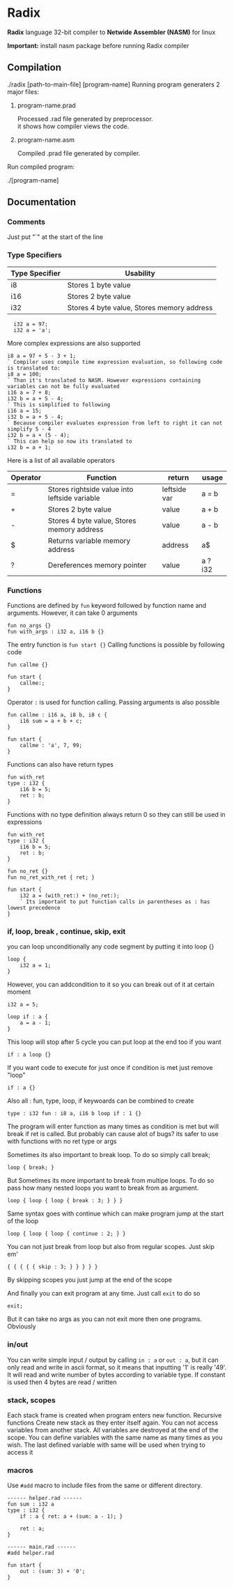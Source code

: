 
# Radix  
  
**Radix** language 32-bit compiler to **Netwide Assembler (NASM)** for linux  
  
**Important:** install nasm package before running Radix compiler  
  
  
## Compilation  
  
 ./radix [path-to-main-file] [program-name]  Running program generaters 2 major files:  
  
1. program-name.prad  
  
    Processed .rad file generated by preprocessor.  
    it shows how compiler views the code.  
  
2. program-name.asm  
  
    Compiled .prad file generated by compiler.  
      
Run compiled program:  
  
 ./[program-name]

## Documentation 

### Comments

Just put "`" at the start of the line
  
### Type Specifiers  
  
| Type Specifier                | Usability                                                      |  
|-------------------------------|----------------------------------------------------------------|  
| i8                            | Stores 1 byte value                                            |  
| i16                           | Stores 2 byte value                                            |  
| i32                           | Stores 4 byte value, Stores memory address                     |  
  
	  i32 a = 97;
	  i32 a = 'a';
  
More complex expressions are also supported

	i8 a = 97 + 5 - 3 + 1;
	` Compiler uses compile time expression evaluation, so following code is translated to:
	i8 a = 100;
	` Than it's translated to NASM. However expressions containing variables can not be fully evaluated
	i16 a = 7 + 8;
	i32 b = a + 5 - 4;
	` This is simplified to following
	i16 a = 15;
	i32 b = a + 5 - 4;
	` Because compiler evaluates expression from left to right it can not simplify 5 - 4
	i32 b = a + (5 - 4);
	` This can help so now its translated to
	i32 b = a + 1;

Here is a list of all available operators

| Operator   | Function                                         | return          | usage     |
|------------|--------------------------------------------------|-----------------|-----------|
| =          | Stores rightside value into leftside variable    | leftside var    | a = b     |
| +          | Stores 2 byte value                              | value           | a + b     |
| -          | Stores 4 byte value, Stores memory address       | value           | a - b     |
| $          | Returns variable memory address                  | address         | a$        |
| ?          | Dereferences memory pointer                      | value           | a ? i32   |
  
### Functions

Functions are defined by `fun` keyword followed by function name and arguments. However, it can take 0 arguments

	fun no_args {}
	fun with_args : i32 a, i16 b {}

The entry function is `fun start {}`
Calling functions is possible by following code

	fun callme {}
	
	fun start {
		callme:;
	}

Operator `:` is used for function calling. Passing arguments is also possible

	fun callme : i16 a, i8 b, i8 c {
		i16 sum = a + b + c;
	}
	
	fun start {
		callme : 'a', 7, 99;
	}

Functions can also have return types

	fun with_ret
	type : i32 {
		i16 b = 5;
		ret : b;
	}

Functions with no type definition always return 0 so they can still  be used in expressions

	fun with_ret
	type : i32 {
		i16 b = 5;
		ret : b;
	}
	
	fun no_ret {}
	fun no_ret_with_ret { ret; }

	fun start {
		i32 a = (with_ret:) + (no_ret:);
		` Its important to put function calls in parentheses as : has lowest precedence
	}

### if, loop, break , continue, skip, exit

you can loop unconditionally any code segment by putting it into loop {}

	loop {
		i32 a = 1;
	}

However, you can addcondition to it so you can break out of it at certain moment
	
	i32 a = 5;
	
	loop if : a {
		a = a - 1;
	}

This loop will stop after 5 cycle
you can put loop at the end too if you want

	if : a loop {}

If you want code to execute for just once if condition is met just remove "loop"

	if : a {}

Also all : fun, type, loop, if keywoards can be combined to create

	type : i32 fun : i8 a, i16 b loop if : 1 {}

The program will enter function as many times as condition is met but will break if ret is called. But probably can cause alot of bugs? its safer to use with functions with no ret type or args

Sometimes its also important to break loop. To do so simply call break;

	loop { break; }

But Sometimes its more important to break from multipe loops. To do so pass how many nested loops you want to break from as argument.

	loop { loop { loop { break : 3; } } }

Same syntax goes with continue which can make program jump at the start of the loop

	loop { loop { loop { continue : 2; } }

You can not just break from loop but also from regular scopes. Just skip em'

	{ { { { { skip : 3; } } } } }

By skipping scopes you just jump at the end of the scope

And finally you can exit program at any time. Just call `exit` to do so

	exit;

But it can take no args as you can not exit more then one programs. Obviously

### in/out

You can write simple input / output by calling `in : a` or `out : a`, but it can only read and write in ascii format, so it means that inputting '1' is really '49'. It will read and write number of bytes according to variable type. If constant is used then 4 bytes are read / written

### stack, scopes

Each stack frame is created when program enters new function. Recursive functions Create new stack as they enter itself again. You can not access variables from another stack. All variables are destroyed at the end of the scope. You can define variables with the same name as many times as you wish. The last defined variable with same will be used when trying to access it
  
### macros

Use `#add` macro to include files from the same or different directory.

	------ helper.rad ------
	fun sum : i32 a  
	type : i32 {  
	    if : a { ret: a + (sum: a - 1); }  
	  
	    ret : a;  
	}

	------ main.rad ------
	#add helper.rad  
  
	fun start {  
	    out : (sum: 3) + '0';  
	}